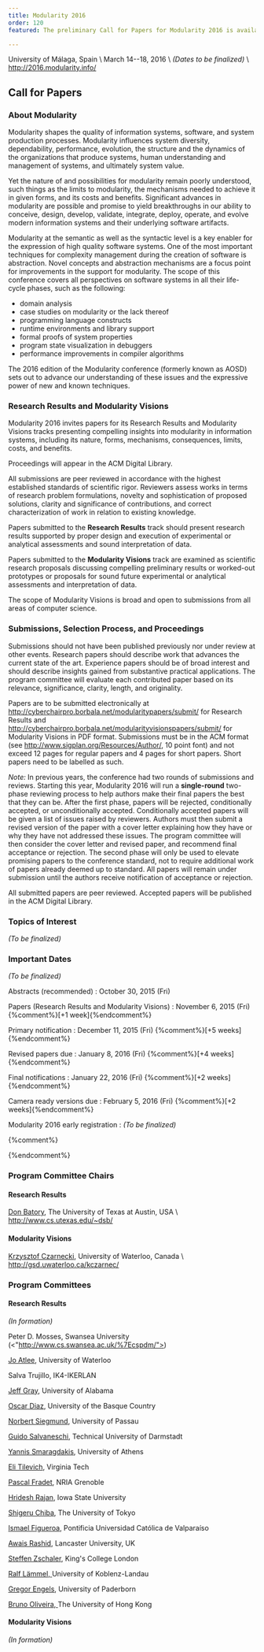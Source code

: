 ```yaml
---
title: Modularity 2016
order: 120
featured: The preliminary Call for Papers for Modularity 2016 is available

---
```


University of Málaga, Spain \\
March 14--18, 2016 \\
_(Dates to be finalized)_ \\
<http://2016.modularity.info/>


Call for Papers
----------------

### About Modularity

Modularity shapes the quality of information systems, software, and system
production processes. Modularity influences system diversity, dependability,
performance, evolution, the structure and the dynamics of the organizations
that produce systems, human understanding and management of systems, and
ultimately system value.

Yet the nature of and possibilities for modularity remain poorly understood,
such things as the limits to modularity, the mechanisms needed to achieve it in
given forms, and its costs and benefits. Significant advances in modularity are
possible and promise to yield breakthroughs in our ability to conceive, design,
develop, validate, integrate, deploy, operate, and evolve modern information
systems and their underlying software artifacts.

Modularity at the semantic as well as the syntactic level is a key enabler for
the expression of high quality software systems. One of the most important
techniques for complexity management during the creation of software is
abstraction. Novel concepts and abstraction mechanisms are a focus point for
improvements in the support for modularity. The scope of this conference covers
all perspectives on software systems in all their life-cycle phases, such as
the following:

 * domain analysis
 * case studies on modularity or the lack thereof
 * programming language constructs
 * runtime environments and library support
 * formal proofs of system properties
 * program state visualization in debuggers
 * performance improvements in compiler algorithms

The 2016 edition of the Modularity conference (formerly known as AOSD) sets out
to advance our understanding of these issues and the expressive power of new
and known techniques.


### Research Results and Modularity Visions

Modularity 2016 invites papers for its Research Results and Modularity Visions
tracks presenting compelling insights into modularity in information systems,
including its nature, forms, mechanisms, consequences, limits, costs, and
benefits.

Proceedings will appear in the ACM Digital Library.

All submissions are peer reviewed in accordance with the highest established
standards of scientific rigor. Reviewers assess works in terms of research
problem formulations, novelty and sophistication of proposed solutions, clarity
and significance of contributions, and correct characterization of work in
relation to existing knowledge.

Papers submitted to the **Research Results** track should present research
results supported by proper design and execution of experimental or analytical
assessments and sound interpretation of data.

Papers submitted to the **Modularity Visions** track are examined
as scientific research proposals discussing compelling
preliminary results or worked-out prototypes or proposals for sound
future experimental or analytical assessments and interpretation
of data.
<!-- The use of worked-out prototypes to support new
ideas is strongly encouraged. -->
The scope of Modularity Visions is broad and open to submissions from all areas
of computer science.

### Submissions, Selection Process, and Proceedings

Submissions should not have been published previously nor under review at other
events. Research papers should describe work that advances the current state of
the art. Experience papers should be of broad interest and should describe
insights gained from substantive practical applications. The program committee
will evaluate each contributed paper based on its relevance, significance,
clarity, length, and originality.

Papers are to be submitted electronically at
<http://cyberchairpro.borbala.net/modularitypapers/submit/> for Research
Results and <http://cyberchairpro.borbala.net/modularityvisionspapers/submit/>
for Modularity Visions in PDF format. Submissions must be in the ACM format
(see <http://www.sigplan.org/Resources/Author/>, 10 point font) and not exceed
12 pages for regular papers and 4 pages for short papers. Short papers need to
be labelled as such.

_Note:_ In previous years, the conference had two rounds of submissions and
reviews. Starting this year, Modularity 2016 will run a **single-round** two-phase
reviewing process to help authors make their final papers the best that they
can be. After the first phase, papers will be rejected, conditionally accepted,
or unconditionally accepted. Conditionally accepted papers will be given a list
of issues raised by reviewers. Authors must then submit a revised version of
the paper with a cover letter explaining how they have or why they have not
addressed these issues. The program committee will then consider the cover letter and
revised paper, and recommend final acceptance or rejection. The second phase
will only be used to elevate promising papers to the conference standard, not
to require additional work of papers already deemed up to standard. All papers
will remain under submission until the authors receive notification of
acceptance or rejection.

All submitted papers are peer reviewed. Accepted papers will be published in
the ACM Digital Library.


### Topics of Interest

_(To be finalized)_


### Important Dates


_(To be finalized)_

Abstracts (recommended)
: October 30, 2015 (Fri)

Papers (Research Results and Modularity Visions)
: November 6, 2015 (Fri) {%comment%}[+1 week]{%endcomment%}

Primary notification
: December 11, 2015 (Fri) {%comment%}[+5 weeks]{%endcomment%}

Revised papers due
: January 8, 2016 (Fri) {%comment%}[+4 weeks]{%endcomment%}

Final notifications
: January 22, 2016 (Fri) {%comment%}[+2 weeks]{%endcomment%}

Camera ready versions due
: February 5, 2016 (Fri) {%comment%}[+2 weeks]{%endcomment%}

Modularity 2016 early registration
: _(To be finalized)_ 

{%comment%}
<!--??? ONE MONTH PRIOR TO CONFERENCE ??? -->
{%endcomment%}

### Program Committee Chairs

#### Research Results

[Don Batory](mailto:batory@cs.utexas.edu), The University of Texas at Austin, USA  \\
<http://www.cs.utexas.edu/~dsb/>

#### Modularity Visions

[Krzysztof Czarnecki](mailto:kczarnec@gsd.uwaterloo.ca), University of Waterloo, Canada \\
<http://gsd.uwaterloo.ca/kczarnec/>



### Program Committees

#### Research Results

_(In formation)_

Peter D. Mosses, Swansea University (<"http://www.cs.swansea.ac.uk/%7Ecspdm/">)

<a href="https://cs.uwaterloo.ca/%7Ejmatlee/">Jo Atlee</a>, University of Waterloo

Salva Trujillo, IK4-IKERLAN

<a href="http://gray.cs.ua.edu">Jeff Gray</a>, University of Alabama

<a href="http://www.onekin.org/content/oscar-diaz">Oscar Diaz</a>, University of the Basque Country

<a href="http://www.infosun.fim.uni-passau.de/spl/people-nsiegmund.php">Norbert Siegmund</a>, University of Passau

<a href="http://www.guidosalvaneschi.com">Guido Salvaneschi</a>, Technical University of Darmstadt

<a href="http://smaragd.org">Yannis Smaragdakis</a>, University of Athens

<a href="http://people.cs.vt.edu/%7Etilevich/">Eli Tilevich</a>, Virginia Tech

<a href="http://www.inrialpes.fr/pop-art/people/fradet">Pascal Fradet</a>, NRIA Grenoble

<a href="http://www.cs.iastate.edu/%7Ehridesh/">Hridesh Rajan</a>, Iowa State University

<a href="http://www.csg.ci.i.u-tokyo.ac.jp/%7Echiba/">Shigeru Chiba</a>, The University of Tokyo

<a href="http://www.inf.ucv.cl/%7Eifigueroa">Ismael Figueroa</a>, Pontificia Universidad Católica de Valparaíso

<a href="http://www.research.lancs.ac.uk/portal/en/people/awais-rashid">Awais Rashid</a>, Lancaster University, UK

<a href="http://www.steffen-zschaler.de/">Steffen Zschaler</a>, King's College London

<a href="http://softlang.wikidot.com/rlaemmel:home">Ralf Lämmel, </a>University of Koblenz-Landau

<a href="http://www.upb.de/cs/engels.html">Gregor Engels</a>, University of Paderborn

<a href="http://i.cs.hku.hk/%7Ebruno/">Bruno Oliveira, </a>The University of Hong Kong

#### Modularity Visions

_(In formation)_

